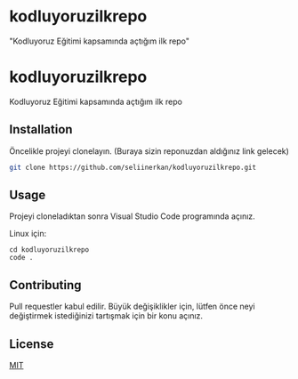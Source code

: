 # kodluyoruzilkrepo
"Kodluyoruz Eğitimi kapsamında açtığım ilk repo"
# kodluyoruzilkrepo
Kodluyoruz Eğitimi kapsamında açtığım ilk repo
## Installation

Öncelikle projeyi clonelayın. (Buraya sizin reponuzdan aldığınız link gelecek)

```bash
git clone https://github.com/seliinerkan/kodluyoruzilkrepo.git
```

## Usage

Projeyi cloneladıktan sonra Visual Studio Code programında açınız.

Linux için:
```linux
cd kodluyoruzilkrepo
code .
```

## Contributing
Pull requestler kabul edilir. Büyük değişiklikler için, lütfen önce neyi değiştirmek istediğinizi tartışmak için bir konu açınız.


## License
[MIT](https://choosealicense.com/licenses/mit/)